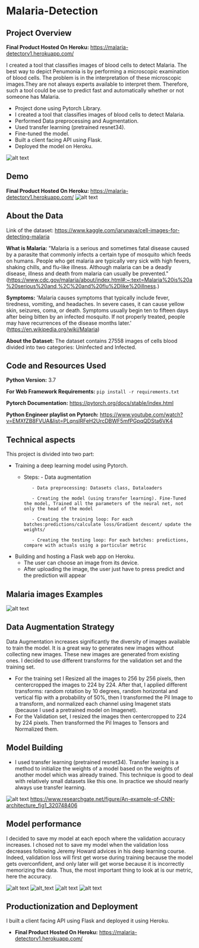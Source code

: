 # Malaria-Detection

## Project Overview

**Final Product Hosted On Heroku:** https://malaria-detectorv1.herokuapp.com/

I created a tool that classifies images of blood cells to detect Malaria. The best way to depict Penumonia is by performing a microscopic examination of blood cells. The problem is in the interpretation of these microscopic images.They are not always experts available to interpret them. Therefore, such a tool could be use to predict fast and automatically whether or not someone has Malaria. 

*   Project done using Pytorch Library.
*   I created a tool that classifies images of blood cells to detect Malaria.
*   Performed Data preprocessing and Augmentation.
*   Used transfer learning (pretrained resnet34). 
*   Fine-tuned the model.
*   Built a client facing API using Flask.
*   Deployed the model on Heroku.


![alt text](https://github.com/gaetanlop/Malaria_Detection/blob/master/results%20malaria.PNG)

## Demo

**Final Product Hosted On Heroku:** https://malaria-detectorv1.herokuapp.com/
![alt text](https://github.com/gaetanlop/Malaria_Detection/blob/master/Malaria%20demo.PNG)

## About the Data
Link of the dataset: https://www.kaggle.com/iarunava/cell-images-for-detecting-malaria

**What is Malaria:** "Malaria is a serious and sometimes fatal disease caused by a parasite that commonly infects a certain type of mosquito which feeds on humans. People who get malaria are typically very sick with high fevers, shaking chills, and flu-like illness. Although malaria can be a deadly disease, illness and death from malaria can usually be prevented." (https://www.cdc.gov/malaria/about/index.html#:~:text=Malaria%20is%20a%20serious%20and,%2C%20and%20flu%2Dlike%20illness.)

**Symptoms:** 'Malaria causes symptoms that typically include fever, tiredness, vomiting, and headaches. In severe cases, it can cause yellow skin, seizures, coma, or death. Symptoms usually begin ten to fifteen days after being bitten by an infected mosquito. If not properly treated, people may have recurrences of the disease months later.' (https://en.wikipedia.org/wiki/Malaria)

**About the Dataset:** The dataset contains 27558 images of cells blood divided into two categories: Uninfected and Infected.

## Code and Resources Used

**Python Version:** 3.7

**For Web Framework Requirements:** ```pip install -r requirements.txt```

**Pytorch Documentation:** https://pytorch.org/docs/stable/index.html

**Python Engineer playlist on Pytorch:** https://www.youtube.com/watch?v=EMXfZB8FVUA&list=PLqnslRFeH2UrcDBWF5mfPGpqQDSta6VK4

## Technical aspects
This project is divided into two part:

* Training a deep learning model using Pytorch. 
  * Steps: 
           - Data augmentation
  
           - Data preprocessing: Datasets class, Dataloaders
           
           - Creating the model (using transfer learning). Fine-Tuned the model, Trained all the parameters of the neural net, not only the head of the model
           
           - Creating the training loop: For each batches:predictions/calculate loss/Gradient descent/ update the weights/
           
           - Creating the testing loop: For each batches: predictions, compare with actuals using a particular metric
           
* Building and hosting a Flask web app on Heroku.
  * The user can choose an image from its device.
  * After uploading the image, the user just have to press predict and the prediction will appear

## Malaria images Examples

![alt text](https://github.com/gaetanlop/Malaria_Detection/blob/master/malaria%20data.PNG)

## Data Augmentation Strategy
Data Augmentation increases significantly the diversity of images available to train the model. It is a great way to generates new images without collecting new images. These new images are generated from existing ones.
I decided to use different transforms for the validation set and the training set. 
* For the training set I Resized all the images to 256 by 256 pixels, then centercropped the images to 224 by 224. After that, I applied different transforms: random rotation by 10 degrees, random horizontal and vertical flip with a probability of 50%, then I transformed the Pil Image to a transform, and normalized each channel using Imagenet stats (because I used a pretrained model on Imagenet).
* For the Validation set, I resized the images then centercropped to 224 by 224 pixels. Then transformed the Pil Images to Tensors and Normalized them.

## Model Building
* I used transfer learning (pretrained resnet34). Transfer leaning is a method to initialize the weights of a model based on the weights of another model which was already trained. This technique is good to deal with relatively small datasets like this one. In practice we should nearly always use transfer learning.

![alt text](https://github.com/gaetanlop/Pneumonia-Detection/blob/master/An-example-of-CNN-architecture.png)
https://www.researchgate.net/figure/An-example-of-CNN-architecture_fig1_320748406


## Model performance
I decided to save my model at each epoch where the validation accuracy increases. I chosed not to save my model when the validation loss decreases following Jeremy Howard advices in his deep learning course. Indeed, validation loss will first get worse during training because the model gets overconfident, and only later will get worse because it is incorrectly memorizing the data. Thus, the most important thing to look at is our metric, here the accuracy.

![alt text](https://github.com/gaetanlop/Malaria_Detection/blob/master/results%20malaria.PNG)
![alt_text](https://github.com/gaetanlop/Malaria_Detection/blob/master/classification%20report%20malaria.PNG)
![alt text](https://github.com/gaetanlop/Malaria_Detection/blob/master/confusion%20matrix%20malaria.PNG)
![alt text](https://github.com/gaetanlop/Malaria_Detection/blob/master/graph%20loss%20malaria.PNG)

## Productionization and Deployment
I built a client facing API using Flask and deployed it using Heroku.
* **Final Product Hosted On Heroku:** https://malaria-detectorv1.herokuapp.com/
